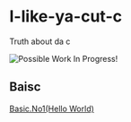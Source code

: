 # I-like-ya-cut-c
Truth about da c

![Possible](https://user-images.githubusercontent.com/72325653/224474672-c90bfb8e-cc5c-49bc-827e-5b7026eaa733.png) Work In Progress!

## Baisc
[Basic.No1(Hello World)](./Baisc/HelloWorld.c)
